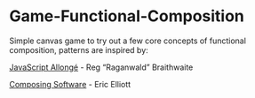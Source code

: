 # Game-Functional-Composition

Simple canvas game to try out a few core concepts of functional composition, patterns are inspired by:

[JavaScript Allongé](https://leanpub.com/javascriptallongesix/read) - Reg “Raganwald” Braithwaite

[Composing Software](https://medium.com/javascript-scene/composing-software-the-book-f31c77fc3ddc) - Eric Elliott
